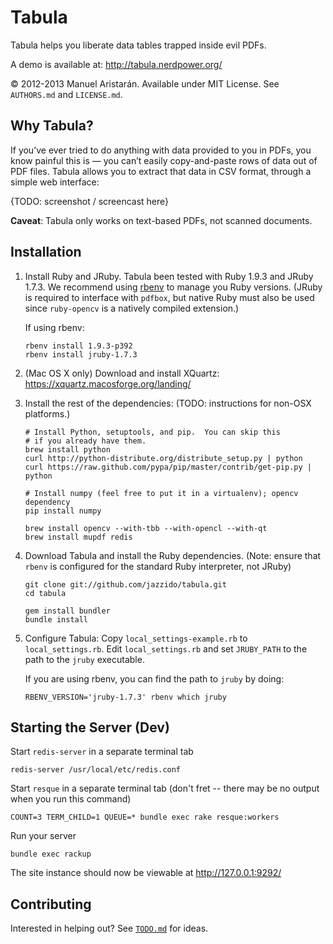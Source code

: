# Tabula

Tabula helps you liberate data tables trapped inside evil PDFs.

A demo is available at: http://tabula.nerdpower.org/

© 2012-2013 Manuel Aristarán. Available under MIT License. See `AUTHORS.md`
and `LICENSE.md`.

## Why Tabula?

If you’ve ever tried to do anything with data provided to you in PDFs, you
know painful this is — you can’t easily copy-and-paste rows of data out of
PDF files. Tabula allows you to extract that data in CSV format, through a
simple web interface:

{TODO: screenshot / screencast here}

**Caveat**: Tabula only works on text-based PDFs, not scanned documents.


## Installation

1. Install Ruby and JRuby. Tabula been tested with Ruby 1.9.3 and JRuby 1.7.3.
   We recommend using [rbenv](https://github.com/sstephenson/rbenv/) to manage
   you Ruby versions. (JRuby is required to interface with `pdfbox`, but
   native Ruby must also be used since `ruby-opencv` is a natively compiled
   extension.)

   If using rbenv:

   ~~~
   rbenv install 1.9.3-p392
   rbenv install jruby-1.7.3
   ~~~

2. (Mac OS X only) Download and install XQuartz: https://xquartz.macosforge.org/landing/

3. Install the rest of the dependencies: (TODO: instructions for non-OSX platforms.)

    ~~~
    # Install Python, setuptools, and pip.  You can skip this
    # if you already have them.
    brew install python
    curl http://python-distribute.org/distribute_setup.py | python
    curl https://raw.github.com/pypa/pip/master/contrib/get-pip.py | python

    # Install numpy (feel free to put it in a virtualenv); opencv dependency
    pip install numpy

    brew install opencv --with-tbb --with-opencl --with-qt
    brew install mupdf redis
    ~~~

4. Download Tabula and install the Ruby dependencies. (Note: ensure that
   `rbenv` is configured for the standard Ruby interpreter, not JRuby)

    ~~~
    git clone git://github.com/jazzido/tabula.git
    cd tabula

    gem install bundler
    bundle install
    ~~~

5. Configure Tabula: Copy `local_settings-example.rb`  to `local_settings.rb`.
   Edit `local_settings.rb` and set `JRUBY_PATH` to the path to the `jruby`
   executable.

   If you are using rbenv, you can find the path to `jruby` by doing:

   ~~~
   RBENV_VERSION='jruby-1.7.3' rbenv which jruby
   ~~~

## Starting the Server (Dev)

Start `redis-server` in a separate terminal tab

    redis-server /usr/local/etc/redis.conf

Start `resque` in a separate terminal tab (don't fret -- there may be no
output when you run this command)

    COUNT=3 TERM_CHILD=1 QUEUE=* bundle exec rake resque:workers

Run your server

    bundle exec rackup

The site instance should now be viewable at http://127.0.0.1:9292/

## Contributing

Interested in helping out? See [`TODO.md`](TODO.md) for ideas.
